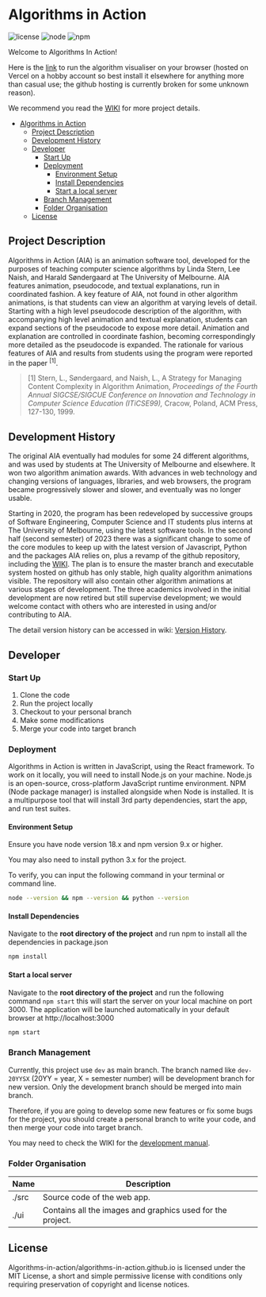 # Algorithms in Action

![license](https://img.shields.io/badge/license-MIT-Green) ![node](https://img.shields.io/badge/node-v18.17.1-blue) ![npm](https://img.shields.io/badge/npm-v9.6.7-blue)

Welcome to Algorithms In Action!

Here is the [link](https://dev-aia.vercel.app/) to run the algorithm
visualiser on your browser (hosted on Vercel on a hobby account so best
install it elsewhere for anything more than casual use; the github hosting is
currently broken for some unknown reason).


We recommend you read the [WIKI](https://github.com/algorithms-in-action/algorithms-in-action.github.io/wiki) for more project details.

- [Algorithms in Action](#algorithms-in-action)
  - [Project Description](#project-description)
  - [Development History](#development-history)
  - [Developer](#developer)
    - [Start Up](#start-up)
    - [Deployment](#deployment)
      - [Environment Setup](#environment-setup)
      - [Install Dependencies](#install-dependencies)
      - [Start a local server](#start-a-local-server)
    - [Branch Management](#branch-management)
    - [Folder Organisation](#folder-organisation)
  - [License](#license)

## Project Description

Algorithms in Action (AIA) is an animation software tool, developed for the purposes of teaching computer science algorithms by Linda Stern, Lee Naish, and Harald Søndergaard at The University of Melbourne. AIA features animation, pseudocode, and textual explanations, run in coordinated fashion. A key feature of AIA, not found in other algorithm animations, is that students can view an algorithm at varying levels of detail. Starting with a high level pseudocode description of the algorithm, with accompanying high level animation and textual explanation, students can expand sections of the pseudocode to expose more detail. Animation and explanation are controlled in coordinate fashion, becoming correspondingly more detailed as the pseudocode is expanded. The rationale for various features of AIA and results from students using the program were reported in the paper <sup>[1]</sup>.

> [1] Stern, L., Søndergaard, and Naish, L., A Strategy for Managing Content Complexity in Algorithm Animation, *Proceedings of the Fourth Annual SIGCSE/SIGCUE Conference on Innovation and* *Technology in Computer Science Education (ITiCSE99),* Cracow, Poland, ACM Press, 127-130, 1999.

## Development History

The original AIA eventually had modules for some 24 different algorithms, and was used by students at The University of Melbourne and elsewhere. It won two algorithm animation awards. With advances in web technology and changing versions of languages, libraries, and web browsers, the program became progressively slower and slower, and eventually was no longer usable.

Starting in 2020, the program has been redeveloped by successive groups of Software Engineering, Computer Science and IT students plus interns at The University of Melbourne, using the latest software tools. In the second half (second semester) of 2023 there was a significant change to some of the core modules to keep up with the latest version of Javascript, Python and the packages AIA relies on, plus a revamp of the github repository, including the [WIKI](https://github.com/algorithms-in-action/algorithms-in-action.github.io/wiki). The plan is to ensure the master branch and executable system hosted on github has only stable, high quality algorithm animations visible. The repository will also contain other algorithm animations at various stages of development. The three academics involved in the initial development are now retired but still supervise development; we would welcome contact with others who are interested in using and/or contributing to AIA.

The detail version history can be accessed in wiki: [Version History](https://github.com/algorithms-in-action/algorithms-in-action.github.io/wiki/Version-History).

## Developer

### Start Up

1. Clone the code
2. Run the project locally
3. Checkout to your personal branch
4. Make some modifications
5. Merge your code into target branch

### Deployment

Algorithms in Action is written in JavaScript, using the React framework. To work on it locally, you will need to install Node.js on your machine. Node.js is an open-source, cross-platform JavaScript runtime environment. NPM (Node package manager) is installed alongside when Node is installed. It is a multipurpose tool that will install 3rd party dependencies, start the app, and run test suites.

#### Environment Setup

Ensure you have node version 18.x and npm version 9.x or higher.

You may also need to install python 3.x for the project.

To verify, you can input the following command in your terminal or command line.

```bash
node --version && npm --version && python --version
```

#### Install Dependencies

Navigate to the **root directory of the project** and run npm to install all the dependencies in package.json

```bash
npm install
```

#### Start a local server

Navigate to the **root directory of the project** and run the following command `npm start` this will start the server on your local machine on port 3000. The application will be launched automatically in your default browser at http://localhost:3000

```bash
npm start
```

### Branch Management

Currently, this project use `dev` as main branch. The branch named like `dev-20YYSX` (20YY = year, X = semester number) will be development branch for new version. Only the development branch should be merged into main branch.

Therefore, if you are going to develop some new features or fix some bugs for the project, you should create a personal branch to write your code, and then merge your code into target branch.

You may need to check the WIKI for the [development manual](https://github.com/algorithms-in-action/algorithms-in-action.github.io/wiki/Development-Manual).

### Folder Organisation

| Name  | Description                                                |
| ----- | ---------------------------------------------------------- |
| ./src | Source code of the web app.                                |
| ./ui  | Contains all the images and graphics used for the project. |

## License

Algorithms-in-action/algorithms-in-action.github.io is licensed under the MIT License, a short and simple permissive license with conditions only requiring preservation of copyright and license notices.

